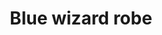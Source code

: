 ---
layout: item
title: Blue wizard robe
item-id: 577
datatable: true
id: 577
name: "Blue wizard robe"
monsters:
  - id: 3257
    name: "Wizard"
    combat_level: 9
    wiki_url: "https://oldschool.runescape.wiki/w/Wizard"
    drops:
      - quantity: "1"
        noted: false
        rarity: 0.0546875
    image: ""
---